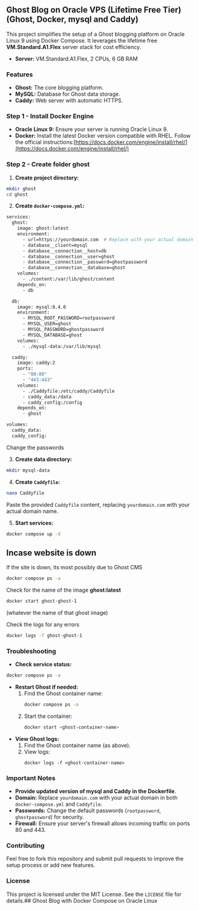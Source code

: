 
## Ghost Blog on Oracle VPS (Lifetime Free Tier)(Ghost, Docker, mysql and Caddy)

This project simplifies the setup of a Ghost blogging platform on Oracle Linux 9 using Docker Compose. It leverages the lifetime free **VM.Standard.A1.Flex** server stack for cost efficiency. 
- **Server:** VM.Standard.A1.Flex, 2 CPUs, 6 GB RAM

### Features

-   **Ghost:** The core blogging platform.
-   **MySQL:** Database for Ghost data storage.
-   **Caddy:** Web server with automatic HTTPS.

### Step 1 - Install Docker Engine
-   **Oracle Linux 9:** Ensure your server is running Oracle Linux 9.
-   **Docker:** Install the latest Docker version compatible with RHEL. Follow the official instructions:[https://docs.docker.com/engine/install/rhel/](https://docs.docker.com/engine/install/rhel/)

### Step 2 - Create folder ghost

1.  **Create project directory:**
```bash
mkdir ghost
cd ghost
```
2.  **Create  `docker-compose.yml`:**
```bash
services:
  ghost:
    image: ghost:latest
    environment:
      - url=https://yourdomain.com  # Replace with your actual domain
      - database__client=mysql
      - database__connection__host=db
      - database__connection__user=ghost
      - database__connection__password=ghostpassword
      - database__connection__database=ghost
    volumes:
      - ./content:/var/lib/ghost/content
    depends_on:
      - db

  db:
    image: mysql:8.4.0
    environment:
      - MYSQL_ROOT_PASSWORD=rootpassword
      - MYSQL_USER=ghost
      - MYSQL_PASSWORD=ghostpassword
      - MYSQL_DATABASE=ghost
    volumes:
      - ./mysql-data:/var/lib/mysql

  caddy:
    image: caddy:2
    ports:
      - "80:80"
      - "443:443"
    volumes:
      - ./Caddyfile:/etc/caddy/Caddyfile
      - caddy_data:/data
      - caddy_config:/config
    depends_on:
      - ghost

volumes:
  caddy_data:
  caddy_config:
```

Change the passwords
    
3.  **Create data directory:**    
```bash
mkdir mysql-data  
```
4.  **Create  `Caddyfile`:**
```bash
nano Caddyfile
```
    
Paste the provided `Caddyfile` content, replacing `yourdomain.com` with your actual domain name.
    
5.  **Start services:**
```bash
docker compose up -d    
```
## Incase website is down
If the site is down, its most possibly due to Ghost CMS
```bash
docker compose ps -a
```
Check for the name of the image <b>ghost:latest</b>
```bash
docker start ghost-ghost-1
```
(whatever the name of that ghost image)

Check the logs for any errors
```bash
docker logs -f ghost-ghost-1
```

### Troubleshooting

-   **Check service status:**
```bash
docker compose ps -a    
```
-   **Restart Ghost if needed:**
    1.  Find the Ghost container name:
        ```bash
        docker compose ps -a
        ```
    2.  Start the container:
        ```bash
        docker start <ghost-container-name>
        ```
-   **View Ghost logs:**
    1.  Find the Ghost container name (as above).
    2.  View logs:
        ```
        docker logs -f <ghost-container-name>
        ```
### Important Notes

- **Provide updated version of mysql and Caddy in the Dockerfile**.
-   **Domain:** Replace `yourdomain.com` with your actual domain in both `docker-compose.yml` and `Caddyfile`.
-   **Passwords:** Change the default passwords (`rootpassword`,  `ghostpassword`) for security.
-   **Firewall:** Ensure your server's firewall allows incoming traffic on ports 80 and 443.

### Contributing

Feel free to fork this repository and submit pull requests to improve the setup process or add new features.

### License

This project is licensed under the MIT License. See the `LICENSE` file for details.## Ghost Blog with Docker Compose on Oracle Linux
